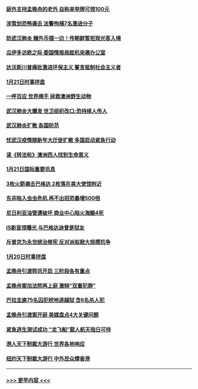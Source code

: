 #### [庭外支持孟晚舟的老外 自称来举牌可领100元](../pages/prog202/a102758092.md?t=01221401) 
#### [涉策划恐怖袭击 法警拘捕7名激进分子](../pages/prog202/a102758069.md?t=01221401) 
#### [防武汉肺炎 赚外币摆一边！传朝鲜暂拒观光客入境](../pages/prog202/a102758019.md?t=01221401) 
#### [瓜伊多访欧之际 委国情报局趁机突袭办公室](../pages/prog202/a102757999.md?t=01221401) 
#### [达沃斯川普痛批激进环保主义 誓言抵制社会主义者](../pages/prog202/a102757906.md?t=01221401) 
#### [1月21日时事拼盘](../pages/prog202/a102757893.md?t=01221401) 
#### [一呼百应 世界携手 拯救澳洲野生动物](../pages/prog202/a102757884.md?t=01221401) 
#### [武汉肺炎大爆发 世卫组织改口:恐持续人传人](../pages/prog202/a102757701.md?t=01221401) 
#### [武汉肺炎扩散 各国防范](../pages/prog202/a102757636.md?t=01221401) 
#### [忧武汉疫情随新年大迁徙扩散 多国启动紧急行动](../pages/prog202/a102757625.md?t=01221401) 
#### [读《转法轮》澳洲西人找到生命意义](../pages/prog202/a102757465.md?t=01221401) 
#### [1月21日国际重要讯息](../pages/prog202/a102757450.md?t=01221401) 
#### [3枚火箭袭击巴格达 2枚落在美大使馆附近](../pages/prog202/a102757310.md?t=01221401) 
#### [东非陷入虫虫危机 再不出招恐暴增500倍](../pages/prog202/a102757295.md?t=01221401) 
#### [尼日利亚油管遭破坏 商业中心陷火海酿4死](../pages/prog202/a102757272.md?t=01221401) 
#### [IS新首领曝光 与巴格达迪曾是狱友](../pages/prog202/a102757122.md?t=01221401) 
#### [斥普京为永世统治修宪 反对派拟掀大规模抗争](../pages/prog202/a102757022.md?t=01221401) 
#### [1月20日时事拼盘](../pages/prog202/a102757036.md?t=01221401) 
#### [孟晚舟引渡聆讯开启 三阶段各有重点](../pages/prog202/a102757006.md?t=01221401) 
#### [孟晚舟案加法院再上庭 激辩“双重犯罪”](../pages/prog202/a102756996.md?t=01221401) 
#### [巴拉圭逾75名囚犯挖地道越狱 含6名杀人犯](../pages/prog202/a102756968.md?t=01221401) 
#### [孟晚舟引渡案开庭 美媒盘点4大关键问题](../pages/prog202/a102756917.md?t=01221401) 
#### [紧急逃生测试成功 “龙飞船”载人航天指日可待](../pages/prog202/a102756957.md?t=01221401) 
#### [港人天下制裁大游行 世界各地响应](../pages/prog202/a102756878.md?t=01221401) 
#### [纽约天下制裁大游行 中外民众撑香港](../pages/prog202/a102756875.md?t=01221401) 

----
#### [ >>> 更早内容 <<< ](../indexes/prog202-earlier.md)
